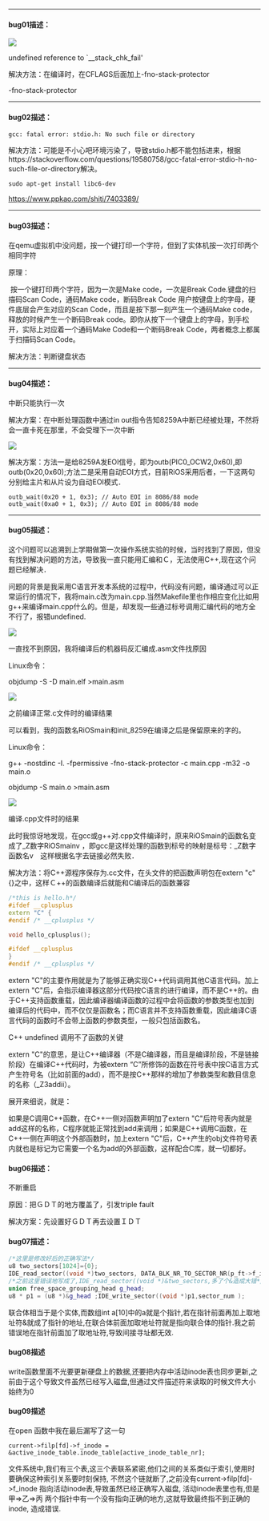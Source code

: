 ------------------------

#### bug01描述：

![](assets/bugs/bug01_stack.png)

 undefined reference to `__stack_chk_fail'

解决方法：在编译时，在CFLAGS后面加上-fno-stack-protector

-fno-stack-protector 

------------------------

####  bug02描述：

```
gcc: fatal error: stdio.h: No such file or directory
```

解决方法：可能是不小心吧环境污染了，导致stdio.h都不能包括进来，根据https://stackoverflow.com/questions/19580758/gcc-fatal-error-stdio-h-no-such-file-or-directory解决。

```shell
sudo apt-get install libc6-dev
```

https://www.ppkao.com/shiti/7403389/

------------------------

#### bug03描述：

在qemu虚拟机中没问题，按一个键打印一个字符，但到了实体机按一次打印两个相同字符

原理：

​	按一个键打印两个字符，因为一次是Make code，一次是Break Code.键盘的扫描码Scan Code，通码Make code，断码Break Code 用户按键盘上的字母，硬件底层会产生对应的Scan Code，而且是按下那一刻产生一个通码Make code，释放的时候产生一个断码Break code。即你从按下一个键盘上的字母，到手松开，实际上对应着一个通码Make Code和一个断码Break Code，两者概念上都属于扫描码Scan Code。

解决方法：判断键盘状态

------------------------

#### bug04描述：

中断只能执行一次

解决方案：在中断处理函数中通过in out指令告知8259A中断已经被处理，不然将会一直卡死在那里，不会受理下一次中断

![](assets/bugs/bug04.png)

解决方案：方法一是给8259A发EOI信号，即为outb(PIC0_OCW2,0x60),即outb(0x20,0x60);方法二是采用自动EOI方式，目前RiOS采用后者，一下这两句分别给主片和从片设为自动EOI模式．

```
outb_wait(0x20 + 1, 0x3); // Auto EOI in 8086/88 mode
outb_wait(0xa0 + 1, 0x3); // Auto EOI in 8086/88 mode
```

----------------------

#### bug05描述：

​	这个问题可以追溯到上学期做第一次操作系统实验的时候，当时找到了原因，但没有找到解决问题的方法，导致我一直只能用汇编和Ｃ，无法使用C++,现在这个问题已经解决．

​	问题的背景是我采用C语言开发本系统的过程中，代码没有问题，编译通过可以正常运行的情况下，我将main.c改为main.cpp.当然Makefile里也作相应变化比如用g++来编译main.cpp什么的。但是，却发现一些通过标号调用汇编代码的地方全不行了，报错undefined.

![](assets/bugs/bug05_1.png)

一直找不到原因，我将编译后的机器码反汇编成.asm文件找原因

Linux命令：

objdump -S -D main.elf >main.asm

 ![](assets/bugs/bug05_2.png) 

之前编译正常.c文件时的编译结果

可以看到，我的函数名RiOSmain和init_8259在编译之后是保留原来的字的。

Linux命令：

g++  -nostdinc -I.  -fpermissive -fno-stack-protector -c main.cpp -m32 -o main.o

objdump -S main.o >main.asm

![](assets/bugs/bug05_3.png) 

编译.cpp文件时的结果

此时我惊讶地发现，在gcc或g++对.cpp文件编译时，原来RiOSmain的函数名变成了_Z数字RiOSmainv ，即gcc是这样处理的函数到标号的映射是标号：_Z数字函数名v　这样根据名字去链接必然失败．

解决方法：将C++源程序保存为.cc文件，在头文件的把函数声明包在extern "c"{}之中，这样Ｃ++的函数编译后就能和C编译后的函数兼容

```c++
/*this is hello.h*/
#ifdef __cplusplus
extern "C" {
#endif /* __cplusplus */

void hello_cplusplus();

#ifdef __cplusplus
}
#endif /* __cplusplus */
```

extern "C"的主要作用就是为了能够正确实现C++代码调用其他C语言代码。加上extern "C"后，会指示编译器这部分代码按C语言的进行编译，而不是C++的。由于C++支持函数重载，因此编译器编译函数的过程中会将函数的参数类型也加到编译后的代码中，而不仅仅是函数名；而C语言并不支持函数重载，因此编译C语言代码的函数时不会带上函数的参数类型，一般只包括函数名。

C++ undefined 调用不了函数的关键

extern "C"的意思，是让C++编译器（不是C编译器，而且是编译阶段，不是链接阶段）在编译C++代码时，为被extern “C”所修饰的函数在符号表中按C语言方式产生符号名（比如前面的add），而不是按C++那样的增加了参数类型和数目信息的名称（_Z3addii）。

展开来细说，就是：

如果是C调用C++函数，在C++一侧对函数声明加了extern "C"后符号表内就是add这样的名称，C程序就能正常找到add来调用；如果是C++调用C函数，在C++一侧在声明这个外部函数时，加上extern "C"后，C++产生的obj文件符号表内就也是标记为它需要一个名为add的外部函数，这样配合C库，就一切都好。

####  bug06描述：

不断重启

原因：把ＧＤＴ的地方覆盖了，引发triple fault

解决方案：先设置好ＧＤＴ再去设置ＩＤＴ

####  bug07描述：

```C++
/*这里是修改好后的正确写法*/
u8 two_sectors[1024]={0};
IDE_read_sector((void *)two_sectors, DATA_BLK_NR_TO_SECTOR_NR(p_ft->f_inode->i_zone[7]));
/*之前这里错误地写成了,IDE_read_sector((void *)&two_sectors,多了个&造成大错*/
union free_space_grouping_head g_head;
u8 * p1 = (u8 *)&g_head ;IDE_write_sector((void *)p1,sector_num );
```

联合体相当于是个实体,而数组int a[10]中的a就是个指针,若在指针前面再加上取地址符&就成了指针的地址,在联合体前面加取地址符就是指向联合体的指针.我之前错误地在指针前面加了取地址符,导致间接寻址都无效.

#### bug08描述
write函数里面不光要更新硬盘上的数据,还要把内存中活动inode表也同步更新,之前由于这个导致文件虽然已经写入磁盘,但通过文件描述符来读取的时候文件大小始终为0

#### bug09描述
在open 函数中我在最后漏写了这一句
```
current->filp[fd]->f_inode = &active_inode_table.inode_table[active_inode_table_nr];
```
文件系统中,我们有三个表,这三个表联系紧密,他们之间的关系类似于索引,使用时要确保这种索引关系要时刻保持,
不然这个链就断了,之前没有current->filp[fd]->f_inode 指向活动inode表,导致虽然已经正确写入磁盘,
活动inode表里也有,但是 甲=>乙=>丙 两个指针中有一个没有指向正确的地方,这就导致最终指不到正确的inode,
造成错误.
